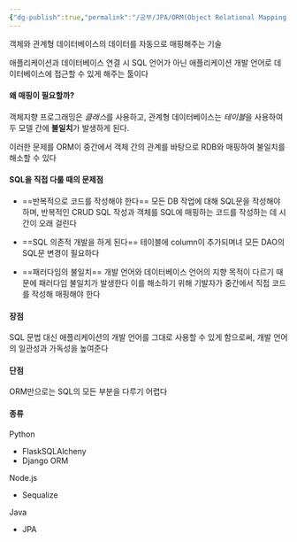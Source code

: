 ```yaml
---
{"dg-publish":true,"permalink":"/공부/JPA/ORM(Object Relational Mapping)/","dgPassFrontmatter":true}
---
```



객체와 관계형 데이터베이스의 데이터를 자동으로 매핑해주는 기술

애플리케이션과 데이터베이스 연결 시 SQL 언어가 아닌 애플리케이션 개발 언어로 데이터베이스에 접근할 수 있게 해주는 툴이다

#### 왜 매핑이 필요할까?

객체지향 프로그래밍은 *클래스*를 사용하고, 관계형 데이터베이스는 *테이블*을 사용하여 두 모델 간에 **불일치**가 발생하게 된다.

이러한 문제를 ORM이 중간에서 객체 간의 관계를 바탕으로 RDB와 매핑하여 불일치를 해소할 수 있다

#### SQL을 직접 다룰 때의 문제점

- ==반복적으로 코드를 작성해야 한다==
  모든 DB 작업에 대해 SQL문을 작성해야 하며, 반복적인 CRUD SQL 작성과 객체를 SQL에 매핑하는 코드를 작성하는 데 시간이 오래 걸린다

- ==SQL 의존적 개발을 하게 된다==
  테이블에 column이 추가되며녀 모든 DAO의 SQL문 변경이 필요하다

- ==패러다임의 불일치==
  개발 언어와 데이터베이스 언어의 지향 목적이 다르기 때문에 패러다임 불일치가 발생한다
  이를 해소하기 위해 기발자가 중간에서 직접 코드를 작성해 매핑해야 한다

#### 장점

SQL 문법 대신 애플리케이션의 개발 언어를 그대로 사용할 수 있게 함으로써, 개발 언어의 일관성과 가독성을 높여준다

#### 단점

ORM만으로는 SQL의 모든 부분을 다루기 어렵다

#### 종류

Python
- FlaskSQLAlcheny
- Django ORM

Node.js
- Sequalize

Java
- JPA